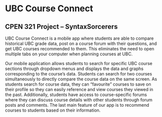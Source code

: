 # UBC Course Connect
## CPEN 321 Project – SyntaxSorcerers

UBC Course Connect is a mobile app where students are able to compare historical UBC grade data, post on a course forum with their questions, and get UBC courses recommended to them. This eliminates the need to open multiple tabs on your computer when planning courses at UBC.

Our mobile application allows students to search for specific UBC course sections through dropdown menus and displays the data and graphs corresponding to the course’s data. Students can search for two courses simultaneously to directly compare the course data on the same screen. As students search for course data, they can “favourite” courses to save on their profile so they can easily reference and view courses they viewed in the past. Additionally, students have access to course-specific forums where they can discuss course details with other students through forum posts and comments. The last main feature of our app is to recommend courses to students based on their information. 
